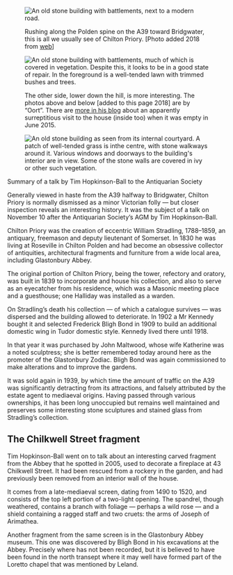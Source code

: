 <figure>
<img src="../chilton-saville.jpg" alt="An old stone building with battlements, next to a modern road.">
<figcaption>

Rushing along the Polden spine on the A39 toward Bridgwater, this is all
we usually see of Chilton Priory.
<span class="ednote">\[Photo added 2018 from [web](http://www.jrsaville.co.uk/edington.htm)\]</span>

</figcaption>
</figure>

<figure>
<img src="../chilton-oort1.jpg" alt="An old stone building with battlements, much of which is covered in vegetation. Despite this, it looks to be in a good state of repair. In the foreground is a well-tended lawn with trimmed bushes and trees.">
<figcaption>

The other side, lower down the hill, is more interesting. The photos
above and below <span class="ednote">\[added to this page 2018\]</span> are by “Oort”.
There are [more in his
blog](https://www.28dayslater.co.uk/threads/chilton-priory-somerset-june-2015.97812/)
about an apparently surreptitious visit to the house (inside too) when
it was empty in June 2015.

</figcaption>
</figure>

<figure>
<img src="../chilton-oort2.jpg" alt="An old stone building as seen from its internal courtyard. A patch of well-tended grass is inthe centre, with stone walkways around it. Various windows and doorways to the building's interior are in view. Some of the stone walls are covered in ivy or other such vegetation.">
</figure>

<aside class="boxout ednote">

Summary of a talk by Tim Hopkinson-Ball to the Antiquarian Society

</aside>

Generally viewed in haste from the A39 halfway to Bridgwater, Chilton
Priory is normally dismissed as a minor Victorian folly — but closer
inspection reveals an interesting history. It was the subject of a talk
on November 10 after the Antiquarian Society’s AGM by Tim
Hopkinson-Ball.

Chilton Priory was the creation of eccentric William Stradling,
1788–1859, an antiquary, freemason and deputy lieutenant of Somerset. In
1830 he was living at Roseville in Chilton Polden and had become an
obsessive collector of antiquities, architectural fragments and
furniture from a wide local area, including Glastonbury Abbey.

The original portion of Chilton Priory, being the tower, refectory and
oratory, was built in 1839 to incorporate and house his collection, and
also to serve as an eyecatcher from his residence, which was a Masonic
meeting place and a guesthouse; one Halliday was installed as a warden.

On Stradling’s death his collection — of which a catalogue survives —
was dispersed and the building allowed to deteriorate. In 1902 a Mr
Kennedy bought it and selected Frederick Bligh Bond in 1909 to build an
additional domestic wing in Tudor domestic style. Kennedy lived there
until 1918.

In that year it was purchased by John Maltwood, whose wife Katherine was
a noted sculptress; she is better remembered today around here as the
promoter of the Glastonbury Zodiac. Bligh Bond was again commissioned to
make alterations and to improve the gardens.

It was sold again in 1939, by which time the amount of traffic on the
A39 was significantly detracting from its attractions, and falsely
attributed by the estate agent to mediaeval origins. Having passed
through various ownerships, it has been long unoccupied but remains well
maintained and preserves some interesting stone sculptures and stained
glass from Stradling’s collection.

The Chilkwell Street fragment
-----------------------------

Tim Hopkinson-Ball went on to talk about an interesting carved fragment
from the Abbey that he spotted in 2005, used to decorate a fireplace at
43 Chilkwell Street. It had been rescued from a rockery in the garden,
and had previously been removed from an interior wall of the house.

It comes from a late-mediaeval screen, dating from 1490 to 1520, and
consists of the top left portion of a two-light opening. The spandrel,
though weathered, contains a branch with foliage — perhaps a wild rose —
and a shield containing a ragged staff and two cruets: the arms of
Joseph of Arimathea.

Another fragment from the same screen is in the Glastonbury Abbey
museum. This one was discovered by Bligh Bond in his excavations at the
Abbey. Precisely where has not been recorded, but it is believed to have
been found in the north transept where it may well have formed part of
the Loretto chapel that was mentioned by Leland.
